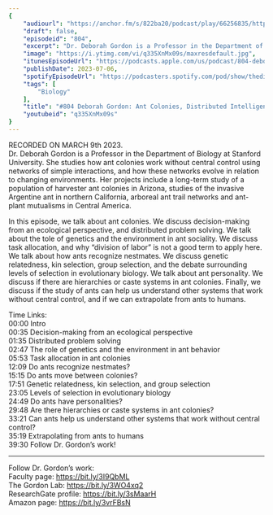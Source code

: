 ```yaml
---
{
	"audiourl": "https://anchor.fm/s/822ba20/podcast/play/66256835/https%3A%2F%2Fd3ctxlq1ktw2nl.cloudfront.net%2Fstaging%2F2023-2-9%2Ff2e882ad-e930-b829-f2ae-50058a152f07.m4a",
	"draft": false,
	"episodeid": "804",
	"excerpt": "Dr. Deborah Gordon is a Professor in the Department of Biology at Stanford University. She studies how ant colonies work without central control using networks of simple interactions, and how these networks evolve in relation to changing environments. Her projects include a long-term study of a population of harvester ant colonies in Arizona, studies of the invasive Argentine ant in northern California, arboreal ant trail networks and ant-plant mutualisms in Central America.",
	"image": "https://i.ytimg.com/vi/q335XnMx09s/maxresdefault.jpg",
	"itunesEpisodeUrl": "https://podcasts.apple.com/us/podcast/804-deborah-gordon-ant-colonies-distributed-intelligence/id1451347236?i=1000619602402&uo=4",
	"publishDate": 2023-07-06,
	"spotifyEpisodeUrl": "https://podcasters.spotify.com/pod/show/thedissenter/episodes/804-Deborah-Gordon-Ant-Colonies--Distributed-Intelligence--and-Systems-Without-Central-Control-e204gg3",
	"tags": [
		"Biology"
	],
	"title": "#804 Deborah Gordon: Ant Colonies, Distributed Intelligence, and Systems Without Central Control",
	"youtubeid": "q335XnMx09s"
}
---
```

RECORDED ON MARCH 9th 2023.  
Dr. Deborah Gordon is a Professor in the Department of Biology at Stanford University. She studies how ant colonies work without central control using networks of simple interactions, and how these networks evolve in relation to changing environments. Her projects include a long-term study of a population of harvester ant colonies in Arizona, studies of the invasive Argentine ant in northern California, arboreal ant trail networks and ant-plant mutualisms in Central America.

In this episode, we talk about ant colonies. We discuss decision-making from an ecological perspective, and distributed problem solving. We talk about the tole of genetics and the environment in ant sociality. We discuss task allocation, and why “division of labor” is not a good term to apply here. We talk about how ants recognize nestmates. We discuss genetic relatedness, kin selection, group selection, and the debate surrounding levels of selection in evolutionary biology. We talk about ant personality. We discuss if there are hierarchies or caste systems in ant colonies. Finally, we discuss if the study of ants can help us understand other systems that work without central control, and if we can extrapolate from ants to humans.

Time Links:  
<time>00:00</time> Intro  
<time>00:35</time> Decision-making from an ecological perspective  
<time>01:35</time> Distributed problem solving  
<time>02:47</time> The role of genetics and the environment in ant behavior  
<time>05:53</time> Task allocation in ant colonies  
<time>12:09</time> Do ants recognize nestmates?  
<time>15:15</time> Do ants move between colonies?  
<time>17:51</time> Genetic relatedness, kin selection, and group selection  
<time>23:05</time> Levels of selection in evolutionary biology  
<time>24:49</time> Do ants have personalities?  
<time>29:48</time> Are there hierarchies or caste systems in ant colonies?  
<time>33:21</time> Can ants help us understand other systems that work without central control?  
<time>35:19</time> Extrapolating from ants to humans  
<time>39:30</time> Follow Dr. Gordon’s work!

---

Follow Dr. Gordon’s work:  
Faculty page: https://bit.ly/3I9QbML  
The Gordon Lab: https://bit.ly/3WO4xq2  
ResearchGate profile: https://bit.ly/3sMaarH  
Amazon page: https://bit.ly/3vrFBsN
